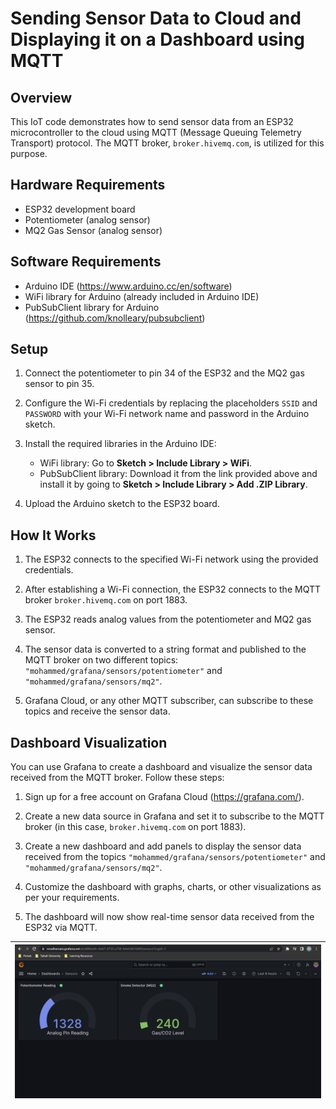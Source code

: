 # Sending Sensor Data to Cloud and Displaying it on a Dashboard using MQTT

## Overview
This IoT code demonstrates how to send sensor data from an ESP32 microcontroller to the cloud using MQTT (Message Queuing Telemetry Transport) protocol. The MQTT broker, `broker.hivemq.com`, is utilized for this purpose.

## Hardware Requirements
- ESP32 development board
- Potentiometer (analog sensor)
- MQ2 Gas Sensor (analog sensor)

## Software Requirements
- Arduino IDE (https://www.arduino.cc/en/software)
- WiFi library for Arduino (already included in Arduino IDE)
- PubSubClient library for Arduino (https://github.com/knolleary/pubsubclient)

## Setup
1. Connect the potentiometer to pin 34 of the ESP32 and the MQ2 gas sensor to pin 35.

2. Configure the Wi-Fi credentials by replacing the placeholders `SSID` and `PASSWORD` with your Wi-Fi network name and password in the Arduino sketch.

3. Install the required libraries in the Arduino IDE:
   - WiFi library: Go to **Sketch > Include Library > WiFi**.
   - PubSubClient library: Download it from the link provided above and install it by going to **Sketch > Include Library > Add .ZIP Library**.

4. Upload the Arduino sketch to the ESP32 board.

## How It Works
1. The ESP32 connects to the specified Wi-Fi network using the provided credentials.

2. After establishing a Wi-Fi connection, the ESP32 connects to the MQTT broker `broker.hivemq.com` on port 1883.

3. The ESP32 reads analog values from the potentiometer and MQ2 gas sensor.

4. The sensor data is converted to a string format and published to the MQTT broker on two different topics: `"mohammed/grafana/sensors/potentiometer"` and `"mohammed/grafana/sensors/mq2"`.

5. Grafana Cloud, or any other MQTT subscriber, can subscribe to these topics and receive the sensor data.

## Dashboard Visualization
You can use Grafana to create a dashboard and visualize the sensor data received from the MQTT broker. Follow these steps:

1. Sign up for a free account on Grafana Cloud (https://grafana.com/).

2. Create a new data source in Grafana and set it to subscribe to the MQTT broker (in this case, `broker.hivemq.com` on port 1883).

3. Create a new dashboard and add panels to display the sensor data received from the topics `"mohammed/grafana/sensors/potentiometer"` and `"mohammed/grafana/sensors/mq2"`.

4. Customize the dashboard with graphs, charts, or other visualizations as per your requirements.

5. The dashboard will now show real-time sensor data received from the ESP32 via MQTT.

| ![Dashboard Example](dashboard.png) |
|:----------------------------------:|


